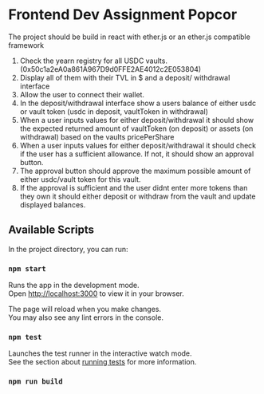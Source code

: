 # Frontend Dev Assignment Popcor

The project should be build in react with ether.js or an ether.js compatible framework

1. Check the yearn registry for all USDC vaults.(0x50c1a2eA0a861A967D9d0FFE2AE4012c2E053804)
2. Display all of them with their TVL in $ and a deposit/ withdrawal interface
3. Allow the user to connect their wallet.
4. In the deposit/withdrawal interface show a users balance of either usdc or vault token (usdc in deposit, vaultToken in withdrawal)
5. When a user inputs values for either deposit/withdrawal it should show the expected returned amount of vaultToken (on deposit) or assets (on withdrawal) based on the vaults pricePerShare
6. When a user inputs values for either deposit/withdrawal it should check if the user has a sufficient allowance. If not, it should show an approval button.
7. The approval button should approve the maximum possible amount of either usdc/vault token for this vault.
8. If the approval is sufficient and the user didnt enter more tokens than they own it should either deposit or withdraw from the vault and update displayed balances.


## Available Scripts

In the project directory, you can run:

### `npm start`

Runs the app in the development mode.\
Open [http://localhost:3000](http://localhost:3000) to view it in your browser.

The page will reload when you make changes.\
You may also see any lint errors in the console.

### `npm test`

Launches the test runner in the interactive watch mode.\
See the section about [running tests](https://facebook.github.io/create-react-app/docs/running-tests) for more information.

### `npm run build`
